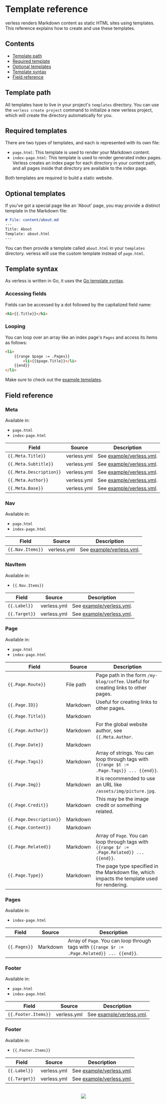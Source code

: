 # Template reference

verless renders Markdown content as static HTML sites using templates. This reference explains how to create and use
these templates.

## Contents

* [Template path](#template-path)
* [Required template](#required-templates)
* [Optional templates](#optional-templates)
* [Template syntax](#template-syntax)
* [Field reference](#field-reference)

## Template path

All templates have to live in your project's `templates` directory. You can use the `verless create project` command
to initialize a new verless project, which will create the directory automatically for you.

## Required templates

There are two types of templates, and each is represented with its own file:

* `page.html`: This template is used to render your Markdown content.
* `index-page.html`: This template is used to render generated index pages. Verless creates an index page for each
directory in your content path, and all pages inside that directory are available to the index page.

Both templates are required to build a static website.

## Optional templates

If you've got a special page like an 'About' page, you may provide a distinct template in the Markdown file:

```markdown
# File: content/about.md
---
Title: About
Template: about.html
---
```

You can then provide a template called `about.html` in your `templates` directory. verless will use the custom template
instead of `page.html`.

## Template syntax

As verless is written in Go, it uses the [Go template syntax](https://golang.org/pkg/text/template/).

### Accessing fields

Fields can be accessed by a dot followed by the capitalized field name:

```html
<h1>{{.Title}}</h1>
``` 

### Looping

You can loop over an array like an index page's `Pages` and access its items as follows:

```html
<li>
    {{range $page := .Pages}}
        <li>{{$page.Title}}</li>
    {{end}}
</li>
```

Make sure to check out the [example templates](https://github.com/verless/verless/tree/master/example/templates).

## Field reference

### Meta

Available in:
* `page.html`
* `index-page.html`

| Field                   | Source      | Description                                                                                    |
|-------------------------|-------------|------------------------------------------------------------------------------------------------|
| `{{.Meta.Title}}`       | verless.yml | See [example/verless.yml](https://github.com/verless/verless/blob/master/example/verless.yml). |
| `{{.Meta.Subtitle}}`    | verless.yml | See [example/verless.yml](https://github.com/verless/verless/blob/master/example/verless.yml). |
| `{{.Meta.Description}}` | verless.yml | See [example/verless.yml](https://github.com/verless/verless/blob/master/example/verless.yml). |
| `{{.Meta.Author}}`      | verless.yml | See [example/verless.yml](https://github.com/verless/verless/blob/master/example/verless.yml). |
| `{{.Meta.Base}}`        | verless.yml | See [example/verless.yml](https://github.com/verless/verless/blob/master/example/verless.yml). |

### Nav

Available in:
* `page.html`
* `index-page.html`

| Field            | Source      | Description                                                                                    |
|------------------|-------------|------------------------------------------------------------------------------------------------|
| `{{.Nav.Items}}` | verless.yml | See [example/verless.yml](https://github.com/verless/verless/blob/master/example/verless.yml). |

### NavItem

Available in:
* `{{.Nav.Items}}`

| Field         | Source      | Description                                                                                    |
|---------------|-------------|------------------------------------------------------------------------------------------------|
| `{{.Label}}`  | verless.yml | See [example/verless.yml](https://github.com/verless/verless/blob/master/example/verless.yml). |
| `{{.Target}}` | verless.yml | See [example/verless.yml](https://github.com/verless/verless/blob/master/example/verless.yml). |

### Page

Available in:
* `page.html`
* `index-page.html`

| Field                   | Source    | Description                                                                                      |
|-------------------------|-----------|--------------------------------------------------------------------------------------------------|
| `{{.Page.Route}}`       | File path | Page path in the form `/my-blog/coffee`. Useful for creating links to other pages.               |
| `{{.Page.ID}}`          | Markdown  | Useful for creating links to other pages.                                                        |
| `{{.Page.Title}}`       | Markdown  |                                                                                                  |
| `{{.Page.Author}}`      | Markdown  | For the global website author, see `{{.Meta.Author`.                                             |
| `{{.Page.Date}}`        | Markdown  |                                                                                                  |
| `{{.Page.Tags}}`        | Markdown  | Array of strings. You can loop through tags with `{{range $t := .Page.Tags}} ... {{end}}`.       |
| `{{.Page.Img}}`         | Markdown  | It is recommended to use an URL like `/assets/img/picture.jpg`.                                  |
| `{{.Page.Credit}}`      | Markdown  | This may be the image credit or something related.                                               |
| `{{.Page.Description}}` | Markdown  |                                                                                                  |
| `{{.Page.Content}}`     | Markdown  |                                                                                                  |
| `{{.Page.Related}}`     | Markdown  | Array of `Page`. You can loop through tags with `{{range $r := .Page.Related}} ... {{end}}`.     |
| `{{.Page.Type}}`        | Markdown  | The page type specified in the Markdown file, which impacts the template used for rendering.     |

### Pages

Available in:
* `index-page.html`

| Field        | Source   | Description                                                                                  |
|--------------|----------|----------------------------------------------------------------------------------------------|
| `{{.Pages}}` | Markdown | Array of `Page`. You can loop through tags with `{{range $r := .Page.Related}} ... {{end}}`. |

### Footer

Available in:
* `page.html`
* `index-page.html`

| Field               | Source      | Description                                                                                    |
|---------------------|-------------|------------------------------------------------------------------------------------------------|
| `{{.Footer.Items}}` | verless.yml | See [example/verless.yml](https://github.com/verless/verless/blob/master/example/verless.yml). |

### Footer

Available in:
* `{{.Footer.Items}}`

| Field         | Source      | Description                                                                                    |
|---------------|-------------|------------------------------------------------------------------------------------------------|
| `{{.Label}}`  | verless.yml | See [example/verless.yml](https://github.com/verless/verless/blob/master/example/verless.yml). |
| `{{.Target}}` | verless.yml | See [example/verless.yml](https://github.com/verless/verless/blob/master/example/verless.yml). |

<p align="center">
<br>
<a href="https://github.com/verless/verless"><img src="https://verless.dominikbraun.io/assets/img/icon-light.png"></a>
</p>
